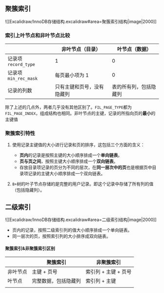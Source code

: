 ## 聚簇索引
![[Excalidraw/InnoDB存储结构.excalidraw#area=聚簇索引结构|image|2000]]


### 索引上叶节点和非叶节点比较

|                    | 非叶节点（目录）      | 叶节点（数据）     |
| ------------------ | ------------- | ----------- |
| 记录项 `record_type`  | 1             | 0           |
| 记录项 `min_rec_mask` | 每页最小项为 1      | 0           |
| 记录的列数              | 只有主键和页号，没有隐藏列 | 表的所有列，包括隐藏列 |
除了上述的几点外，两者几乎没有其他区别了。`FIL_PAGE_TYPE`都为`FIL_PAGE_INDEX`，组成结构也相同。非叶节点的主键，记录的所指向页的**最小**的主键值


### 聚簇索引特性
1. 使用记录主键值的大小进行记录和页的排序，这包括三个方面的含义：
    - **页内**的记录是按照主键的大小顺序排成一个**单向链表**。
    - **页与页之间**，按照主键大小顺序排成一个**双向链表**。
    - 存放目录项记录的页分为不同的层次，在**同一层次中的页**也是根据页中目录项记录的主键大小顺序排成一个双向链表。
        
2. `B+`树的叶子节点存储的是完整的用户记录。即这个记录中存储了所有列的值（包括隐藏列）。


## 二级索引
![[Excalidraw/InnoDB存储结构.excalidraw#area=二级索引结构|image|2000]]

- 页内的记录，按照二级索引列的值大小顺序排成一个单向链表。
- 同一层次的页，按照索引列的大小排序成双向链表。

#### 聚簇索引&非聚簇索引区别

|      | 聚簇索引       | 非聚簇索引         |
| ---- | ---------- | ------------- |
| 非叶节点 | 主键 + 页号    | 索引列 + 主键 + 页号 |
| 叶节点  | 完整数据，包括隐藏列 | 索引列 + 主键      |
|      |            |               |



